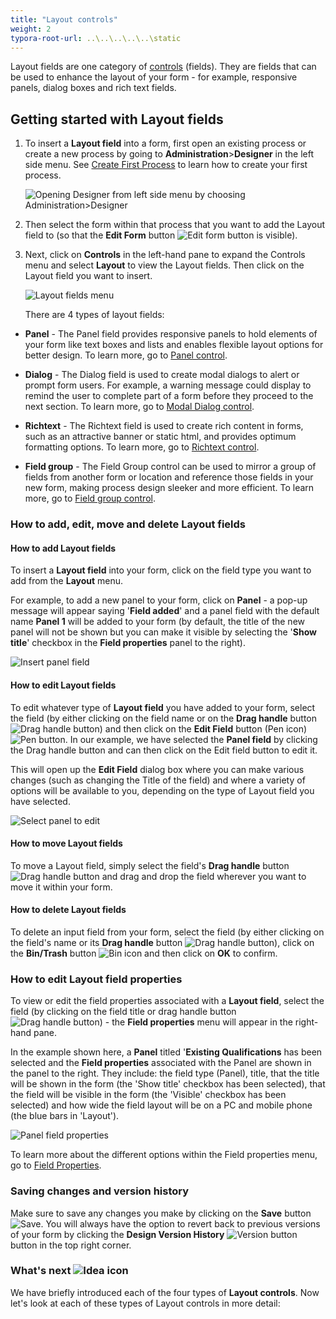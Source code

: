 ```yaml
---
title: "Layout controls"
weight: 2
typora-root-url: ..\..\..\..\..\static
---
```


Layout fields are one category of [controls](/docs/platform/controls/) (fields). They are fields that can be used to enhance the layout of your form - for example, responsive panels, dialog boxes and rich text fields.



## Getting started with Layout fields ##

1. To insert a **Layout field** into a form, first open an existing process or create a new process by going to **Administration**>**Designer** in the left side menu. See [Create First Process](/docs/getting-started/create-first-process/) to learn how to create your first process.

	![Opening Designer from left side menu by choosing Administration>Designer](/images/administration-designer-inputcont.jpg)

2. Then select the form within that process that you want to add the Layout field to (so that the **Edit Form** button ![Edit form button](/images/penicon.png) is visible).

3. Next, click on **Controls** in the left-hand pane to expand the Controls menu and select **Layout** to view the Layout fields. Then click on the Layout field you want to insert.

	![Layout fields menu](/images/layout-insert.jpg)



	There are 4 types of layout fields:

- **Panel** - The Panel field provides responsive panels to hold elements of your form like text boxes and lists and enables flexible layout options for better design. To learn more, go to [Panel control](/docs/platform/controls/layout/panel/).

- **Dialog** - The Dialog field is used to create modal dialogs to alert or prompt form users. For example, a warning message could display to remind the user to complete part of a form before they proceed to the next section. To learn more, go to [Modal Dialog control](/docs/platform/controls/layout/dialog/).

- **Richtext** - The Richtext field is used to create rich content in forms, such as an attractive banner or static html, and provides optimum formatting options. To learn more, go to [Richtext control](/docs/platform/controls/layout/richtext/).

- **Field group** - The Field Group control can be used to mirror a group of fields from another form or location and reference those fields in your new form, making process design sleeker and more efficient. To learn more, go to [Field group control](/docs/platform/controls/layout/field-group/).



### How to add, edit, move and delete Layout fields ###

#### How to add Layout fields ####

To insert a **Layout field** into your form, click on the field type you want to add from the **Layout** menu. 

For example, to add a new panel to your form, click on **Panel** - a pop-up message will appear saying '**Field added**' and a panel field with the default name **Panel 1** will be added to your form (by default, the title of the new panel will not be shown but you can make it visible by selecting the '**Show title**' checkbox in the **Field properties** panel to the right).

![Insert panel field](/images/panel-insert.jpg)

#### How to edit Layout fields ####

To edit whatever type of **Layout field** you have added to your form, select the field (by either clicking on the field name or on the **Drag handle** button ![Drag handle button](/images/draghandlewhite-frame.png)) and then click on the **Edit Field** button (Pen icon) ![Pen button](/images/penicon.png). In our example, we have selected the **Panel field** by clicking the Drag handle button and can then click on the Edit field button to edit it.

This will open up the **Edit Field** dialog box where you can make various changes (such as changing the Title of the field) and where a variety of options will be available to you, depending on the type of Layout field you have selected.

![Select panel to edit](/images/panel-select-to-edit.jpg)

#### How to move Layout fields ####

To move a Layout field, simply select the field's **Drag handle** button ![Drag handle button](/images/draghandlewhite-frame.png) and drag and drop the field wherever you want to move it within your form.

#### How to delete Layout fields ####

To delete an input field from your form, select the field (by either clicking on the field's name or its **Drag handle** button ![Drag handle button](/images/draghandlewhite-frame.png)), click on the **Bin/Trash** button ![Bin icon](/images/binicon.png) and then click on **OK** to confirm.



### How to edit Layout field properties ###

To view or edit the field properties associated with a **Layout field**, select the field (by clicking on the field title or drag handle button ![Drag handle button](/images/draghandlewhite-frame.png)) - the **Field properties** menu will appear in the right-hand pane.

In the example shown here, a **Panel** titled '**Existing Qualifications** has been selected and the **Field properties** associated with the Panel are shown in the panel to the right. They include: the field type (Panel), title, that the title will be shown in the form (the 'Show title' checkbox has been selected), that the field will be visible in the form (the 'Visible' checkbox has been selected) and how wide the field layout will be on a PC and mobile phone (the blue bars in 'Layout').

![Panel field properties](/images/panel-field-properties.jpg)

To learn more about the different options within the Field properties menu, go to [Field Properties](/docs/platform/controls/properties#field-properties).



### Saving changes and version history ###

Make sure to save any changes you make by clicking on the **Save** button ![Save](/images/saveprocess.png). You will always have the option to revert back to previous versions of your form by clicking the **Design Version History** ![Version button](/images/version8.png) button in the top right corner.



### What's next  ![Idea icon](/images/18.png) ###

We have briefly introduced each of the four types of **Layout controls**. Now let's look at each of these types of Layout controls in more detail:

